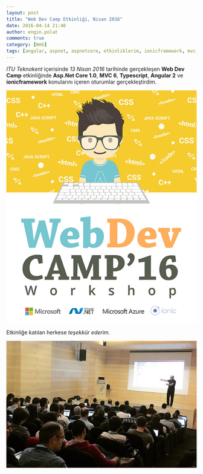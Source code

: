 ```yaml
---
layout: post
title: "Web Dev Camp Etkinliği, Nisan 2016"
date: 2016-04-14 21:40
author: engin.polat
comments: true
category: [Web]
tags: [angular, aspnet, aspnetcore, etkinliklerim, ionicframework, mvc, seminer, typescript]
---
```

*ITU Teknokent* içerisinde *13 Nisan 2016* tarihinde gerçekleşen **Web Dev Camp** etkinliğinde **Asp.Net Core 1.0**, **MVC 6**, **Typescript**, **Angular 2** ve **ionicframework** konularını içeren oturumlar gerçekleştirdim.

![](/assets/uploads/2016/04/webdevcamp0.jpg)

Etkinliğe katılan herkese *teşekkür ederim*.

![](/assets/uploads/2016/04/webdevcamp1.jpg)